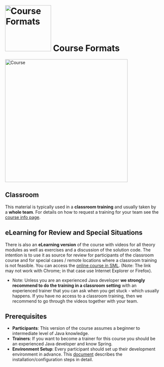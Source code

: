 # <img src="https://github.wdf.sap.corp/cc-java-dev/cc-coursematerial/blob/master/Z_ReuseImages/images/training.jpg" width="150" alt="Course Formats"/> Course Formats

[<img src="https://github.wdf.sap.corp/cc-java-dev/cc-coursematerial/blob/master/Abstract/images/Java_CoursePlan_Simple.png" height="400" alt="Course"/>](https://github.wdf.sap.corp/cc-java-dev/cc-coursematerial/blob/master/Abstract/images/Java_CoursePlan_Simple.png)

## Classroom
This material is typically used in a **classroom training** and usually taken by a **whole team**. For details on how to request a training for your team see the [course info page](https://jam4.sapjam.com/wiki/show/EGWlK3mtzql9i8c3jVNNgk?_lightbox=true). 

## eLearning for Review and Special Situations
There is also an **eLearning version** of the course with videos for all theory modules as well as exercises and a discussion of the solution code. The intention is to use it as source for review for participants of the classroom course and for special cases / remote locations where a classroom training is not feasible. You can access the [online course in SML](https://performancemanager5.successfactors.eu/sf/learning?destUrl=https%3a%2f%2fsap%2eplateau%2ecom%2flearning%2fuser%2fdeeplink%5fredirect%2ejsp%3flinkId%3dITEM%5fDETAILS%26componentID%3dDEV%5fMSDEV%5fPA%5fCLOUD%5f1604%26componentTypeID%3dCOURSE%26revisionDate%3d1462439340000%26fromSF%3dY&company=SAP). (Note: The link may not work with Chrome; in that case use Internet Explorer or Firefox).
  
* Note: Unless you are an experienced Java developer **we strongly recommend to do the training in a classroom setting** with an experienced trainer that you can ask when you get stuck - which usually happens. If you have no access to a classroom training, then we recommend to go through the videos together with your team.

## Prerequisites
- **Participants**: This version of the course assumes a beginner to intermediate level of Java knowledge. 
- **Trainers**: 
If you want to become a trainer for this course you should be an experienced Java developer and know Spring.
- **Environment Setup**: Every participant should set up their development environment in advance. This [document](https://github.wdf.sap.corp/cc-java-dev/cc-coursematerial/blob/master/CoursePrerequisites/README.md) describes the installation/configuration steps in detail.